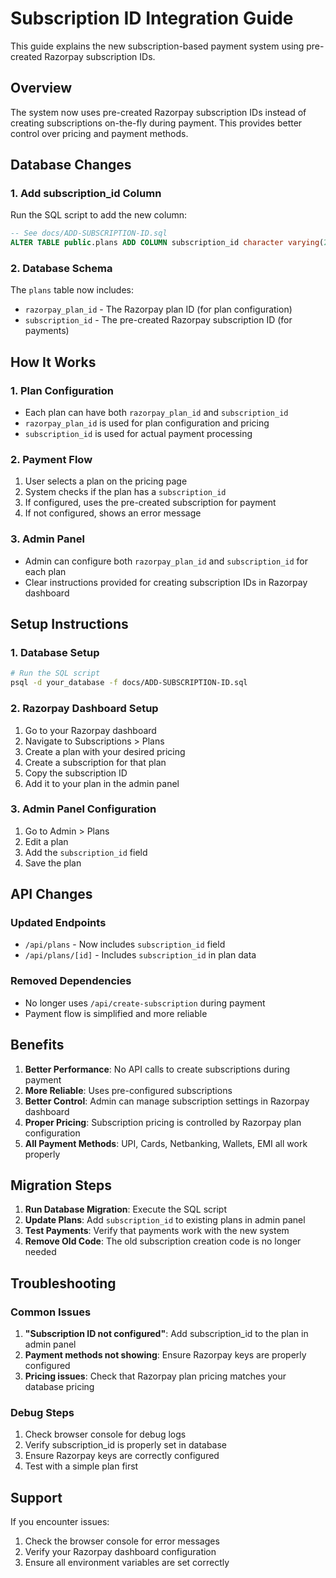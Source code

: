 # Subscription ID Integration Guide

This guide explains the new subscription-based payment system using pre-created Razorpay subscription IDs.

## Overview

The system now uses pre-created Razorpay subscription IDs instead of creating subscriptions on-the-fly during payment. This provides better control over pricing and payment methods.

## Database Changes

### 1. Add subscription_id Column

Run the SQL script to add the new column:

```sql
-- See docs/ADD-SUBSCRIPTION-ID.sql
ALTER TABLE public.plans ADD COLUMN subscription_id character varying(255) NULL;
```

### 2. Database Schema

The `plans` table now includes:
- `razorpay_plan_id` - The Razorpay plan ID (for plan configuration)
- `subscription_id` - The pre-created Razorpay subscription ID (for payments)

## How It Works

### 1. Plan Configuration
- Each plan can have both `razorpay_plan_id` and `subscription_id`
- `razorpay_plan_id` is used for plan configuration and pricing
- `subscription_id` is used for actual payment processing

### 2. Payment Flow
1. User selects a plan on the pricing page
2. System checks if the plan has a `subscription_id`
3. If configured, uses the pre-created subscription for payment
4. If not configured, shows an error message

### 3. Admin Panel
- Admin can configure both `razorpay_plan_id` and `subscription_id` for each plan
- Clear instructions provided for creating subscription IDs in Razorpay dashboard

## Setup Instructions

### 1. Database Setup
```bash
# Run the SQL script
psql -d your_database -f docs/ADD-SUBSCRIPTION-ID.sql
```

### 2. Razorpay Dashboard Setup
1. Go to your Razorpay dashboard
2. Navigate to Subscriptions > Plans
3. Create a plan with your desired pricing
4. Create a subscription for that plan
5. Copy the subscription ID
6. Add it to your plan in the admin panel

### 3. Admin Panel Configuration
1. Go to Admin > Plans
2. Edit a plan
3. Add the `subscription_id` field
4. Save the plan

## API Changes

### Updated Endpoints
- `/api/plans` - Now includes `subscription_id` field
- `/api/plans/[id]` - Includes `subscription_id` in plan data

### Removed Dependencies
- No longer uses `/api/create-subscription` during payment
- Payment flow is simplified and more reliable

## Benefits

1. **Better Performance**: No API calls to create subscriptions during payment
2. **More Reliable**: Uses pre-configured subscriptions
3. **Better Control**: Admin can manage subscription settings in Razorpay dashboard
4. **Proper Pricing**: Subscription pricing is controlled by Razorpay plan configuration
5. **All Payment Methods**: UPI, Cards, Netbanking, Wallets, EMI all work properly

## Migration Steps

1. **Run Database Migration**: Execute the SQL script
2. **Update Plans**: Add `subscription_id` to existing plans in admin panel
3. **Test Payments**: Verify that payments work with the new system
4. **Remove Old Code**: The old subscription creation code is no longer needed

## Troubleshooting

### Common Issues
1. **"Subscription ID not configured"**: Add subscription_id to the plan in admin panel
2. **Payment methods not showing**: Ensure Razorpay keys are properly configured
3. **Pricing issues**: Check that Razorpay plan pricing matches your database pricing

### Debug Steps
1. Check browser console for debug logs
2. Verify subscription_id is properly set in database
3. Ensure Razorpay keys are correctly configured
4. Test with a simple plan first

## Support

If you encounter issues:
1. Check the browser console for error messages
2. Verify your Razorpay dashboard configuration
3. Ensure all environment variables are set correctly
